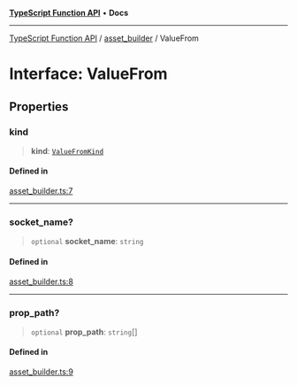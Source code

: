 [**TypeScript Function API**](../../README.md) • **Docs**

***

[TypeScript Function API](../../README.md) / [asset\_builder](../README.md) / ValueFrom

# Interface: ValueFrom

## Properties

### kind

> **kind**: [`ValueFromKind`](../type-aliases/ValueFromKind.md)

#### Defined in

[asset\_builder.ts:7](https://github.com/systeminit/si/blob/main/bin/lang-js/src/asset_builder.ts#L7)

***

### socket\_name?

> `optional` **socket\_name**: `string`

#### Defined in

[asset\_builder.ts:8](https://github.com/systeminit/si/blob/main/bin/lang-js/src/asset_builder.ts#L8)

***

### prop\_path?

> `optional` **prop\_path**: `string`[]

#### Defined in

[asset\_builder.ts:9](https://github.com/systeminit/si/blob/main/bin/lang-js/src/asset_builder.ts#L9)
